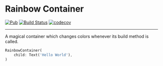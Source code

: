 # Rainbow Container

[![Pub](https://img.shields.io/pub/v/rainbow_container.svg)](https://pub.dev/packages/rainbow_container)
[![Build Status](https://travis-ci.org/felangel/rainbow_container.svg?branch=master)](https://travis-ci.org/felangel/rainbow_container)
[![codecov](https://codecov.io/gh/felangel/rainbow_container/branch/master/graph/badge.svg)](https://codecov.io/gh/felangel/rainbow_container)

---

A magical container which changes colors whenever its build method is called.

```dart
RainbowContainer(
    child: Text('Hello World'),
)
```
